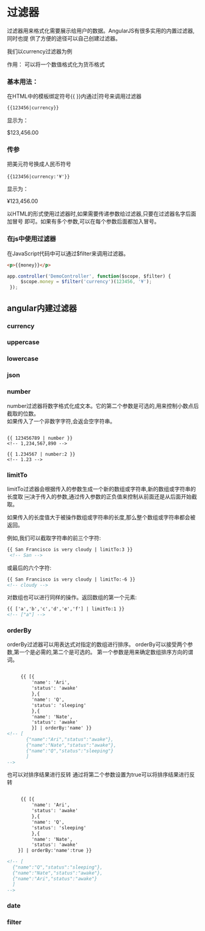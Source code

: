 # 过滤器

过滤器用来格式化需要展示给用户的数据。AngularJS有很多实用的内置过滤器,同时也提 供了方便的途径可以自己创建过滤器。


我们以currency过滤器为例

作用： 可以将一个数值格式化为货币格式

### 基本用法：
在HTML中的模板绑定符号{{ }}内通过|符号来调用过滤器
```html
{{123456|currency}}
```

显示为：

$123,456.00


### 传参

把美元符号换成人民币符号
```
{{123456|currency:'¥'}}　
```

显示为：

¥123,456.00

以HTML的形式使用过滤器时,如果需要传递参数给过滤器,只要在过滤器名字后面加冒号 即可。如果有多个参数,可以在每个参数后面都加入冒号。

### 在js中使用过滤器 
在JavaScript代码中可以通过$filter来调用过滤器。

```html
<p>{{money}}</p>
```

```js
app.controller('DemoController', function($scope, $filter) {
     $scope.money = $filter('currency')(123456, '¥');
 });
```

## angular内建过滤器

### currency
### uppercase
### lowercase
### json

### number
number过滤器将数字格式化成文本。它的第二个参数是可选的,用来控制小数点后截取的位数。   
如果传入了一个非数字字符,会返会空字符串。
```

{{ 123456789 | number }}
<!-- 1,234,567,890 -->
```

```
{{ 1.234567 | number:2 }}
<!-- 1.23 -->
```

### limitTo
limitTo过滤器会根据传入的参数生成一个新的数组或字符串,新的数组或字符串的长度取
￼决于传入的参数,通过传入参数的正负值来控制从前面还是从后面开始截取。

如果传入的长度值大于被操作数组或字符串的长度,那么整个数组或字符串都会被 返回。


例如,我们可以截取字符串的前三个字符:
```html
{{ San Francisco is very cloudy | limitTo:3 }}
￼<!-- San -->
```

 或最后的六个字符:
```html
{{ San Francisco is very cloudy | limitTo:-6 }}
<!-- cloudy -->
```
对数组也可以进行同样的操作。返回数组的第一个元素:
```html
{{ ['a','b','c','d','e','f'] | limitTo:1 }}
<!-- ["a"] -->
```

### orderBy
orderBy过滤器可以用表达式对指定的数组进行排序。
orderBy可以接受两个参数,第一个是必需的,第二个是可选的。
第一个参数是用来确定数组排序方向的谓词。

```html

     {{ [{
         'name': 'Ari',
         'status': 'awake'
         },{
         'name': 'Q',
         'status': 'sleeping'
         },{
         'name': 'Nate',
         'status': 'awake'
         }] | orderBy:'name' }}
<!-- [
       {"name":"Ari","status":"awake"},
       {"name":"Nate","status":"awake"},
       {"name":"Q","status":"sleeping"}
       ]
-->
```

也可以对排序结果进行反转
通过将第二个参数设置为true可以将排序结果进行反转
```html

     {{ [{
         'name': 'Ari',
         'status': 'awake'
         },{
         'name': 'Q',
         'status': 'sleeping'
         },{
         'name': 'Nate',
         'status': 'awake'
    }] | orderBy:'name':true }}

<!-- [
  {"name":"Q","status":"sleeping"},
  {"name":"Nate","status":"awake"},
  {"name":"Ari","status":"awake"}
  ]
-->
```
### date

### filter

